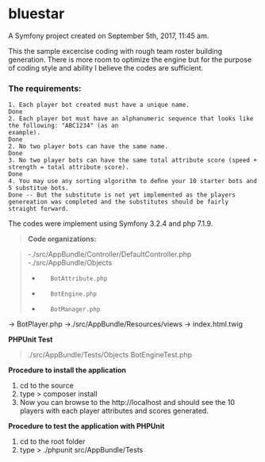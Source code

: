 bluestar
========

A Symfony project created on September 5th, 2017, 11:45 am.

This the sample excercise coding with rough team roster building generation. There is more room to optimize the engine but for the purpose of coding style and ability I believe the codes are sufficient.

### The requirements:

```
1. Each player bot created must have a unique name.
Done
2. Each player bot must have an alphanumeric sequence that looks like the following: "ABC1234" (as an
example).
Done
2. No two player bots can have the same name.
Done
3. No two player bots can have the same total attribute score (speed + strength = total attribute score).
Done
4. You may use any sorting algorithm to deﬁne your 10 starter bots and 5 substitue bots. 
Done -- But the substitute is not yet implemented as the players genereation was completed and the substitutes should be fairly straight forward.
```

The codes were implement using Symfony 3.2.4 and php 7.1.9.

>**Code organizations:**

>-./src/AppBundle/Controller/DefaultController.php
>-./src/AppBundle/Objects
>-        BotAttribute.php
>-        BotEngine.php
>-        BotManager.php
->        BotPlayer.php
->./src/AppBundle/Resources/views
->        index.html.twig

**PHPUnit Test**
>./src/AppBundle/Tests/Objects
>        BotEngineTest.php

**Procedure to install the application**

1. cd to the source
2. type > composer install
3. Now you can browse to the http://localhost and should see the 10 players with each player attributes and scores generated.


**Procedure to test the application with PHPUnit**

1. cd to the root folder
2. type > ./phpunit src/AppBundle/Tests
